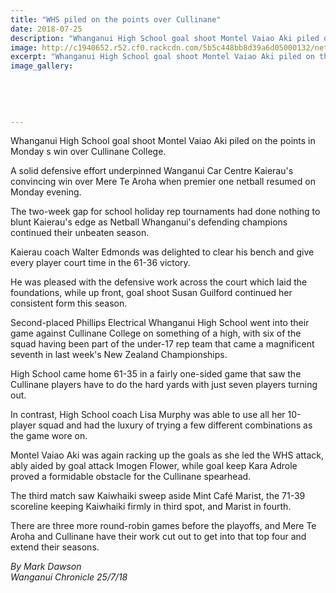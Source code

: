 ```yaml
---
title: "WHS piled on the points over Cullinane"
date: 2018-07-25
description: "Whanganui High School goal shoot Montel Vaiao Aki piled on the points in Monday s win over Cullinane College..."
image: http://c1940652.r52.cf0.rackcdn.com/5b5c448bb8d39a6d05000132/netball-25-july.jpg
excerpt: "Whanganui High School goal shoot Montel Vaiao Aki piled on the points in Monday s win over Cullinane College."
image_gallery:
    
    
    
    
    
---
```


<p><span>Whanganui High School goal shoot Montel Vaiao Aki piled on the points in Monday s win over Cullinane College.</span></p>
<p class="element element-paragraph">A solid defensive effort underpinned Wanganui Car Centre Kaierau's convincing win over Mere Te Aroha when premier one netball resumed on Monday evening.</p>
<p class="element element-paragraph">The two-week gap for school holiday rep tournaments had done nothing to blunt Kaierau's edge as Netball Whanganui's defending champions continued their unbeaten season.</p>
<p class="element element-paragraph">Kaierau coach Walter Edmonds was delighted to clear his bench and give every player court time in the 61-36 victory.</p>
<p class="element element-paragraph">He was pleased with the defensive work across the court which laid the foundations, while up front, goal shoot Susan Guilford continued her consistent form this season.</p>
<p class="element element-paragraph">Second-placed Phillips Electrical Whanganui High School went into their game against Cullinane College on something of a high, with six of the squad having been part of the under-17 rep team that came a magnificent seventh in last week's New Zealand Championships.</p>
<p class="element element-paragraph">High School came home 61-35 in a fairly one-sided game that saw the Cullinane players have to do the hard yards with just seven players turning out.</p>
<p class="element element-paragraph">In contrast, High School coach Lisa Murphy was able to use all her 10-player squad and had the luxury of trying a few different combinations as the game wore on.</p>
<p class="element element-paragraph">Montel Vaiao Aki was again racking up the goals as she led the WHS attack, ably aided by goal attack Imogen Flower, while goal keep Kara Adrole proved a formidable obstacle for the Cullinane spearhead.</p>
<p class="element element-paragraph">The third match saw Kaiwhaiki sweep aside Mint Caf&eacute; Marist, the 71-39 scoreline keeping Kaiwhaiki firmly in third spot, and Marist in fourth.</p>
<p class="element element-paragraph">There are three more round-robin games before the playoffs, and Mere Te Aroha and Cullinane have their work cut out to get into that top four and extend their seasons.</p>
<p><em>By Mark Dawson<br />Wanganui Chronicle 25/7/18</em></p>

